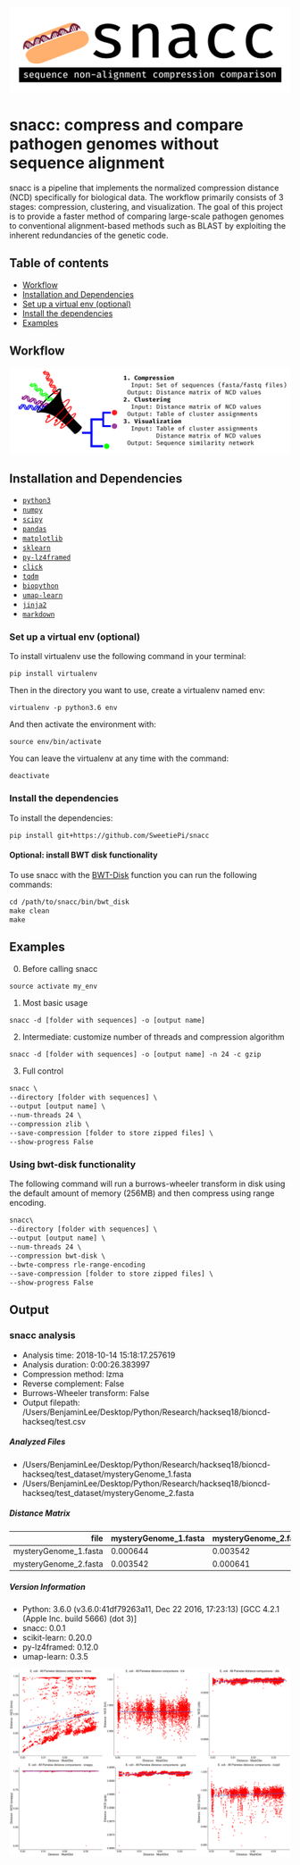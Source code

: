 ![logo](https://github.com/SweetiePi/bioncd-hackseq/blob/master/logo/snacc-header.jpg)
# snacc: compress and compare pathogen genomes without sequence alignment
snacc is a pipeline that implements the normalized compression distance (NCD) specifically for biological data. The workflow primarily consists of 3 stages: compression, clustering, and visualization. The goal of this project is to provide a faster method of comparing large-scale pathogen genomes to conventional alignment-based methods such as BLAST by exploiting the inherent redundancies of the genetic code.

## Table of contents
- [Workflow](#workflow)
- [Installation and Dependencies](#installation-and-dependencies)
- [Set up a virtual env (optional)](#set-up-a-virtual-env-optional)
- [Install the dependencies](#install-the-dependencies)
- [Examples](#examples)


## Workflow
![workflow](https://github.com/SweetiePi/bioncd-hackseq/blob/master/logo/workflow-graphic.jpg)

## Installation and Dependencies

- [`python3`](https://python.org)
- [`numpy`](https://numpy.org)
- [`scipy`](https://scipy.org)
- [`pandas`](https://pandas.pydata.org)
- [`matplotlib`](https://matplotlib.org)
- [`sklearn`](http://scikit-learn.org/stable/)
- [`py-lz4framed`](https://github.com/Iotic-Labs/py-lz4framed)
- [`click`](https://click.palletsprojects.com/en/7.x/)
- [`tqdm`](https://pypi.org/project/tqdm/)
- [`biopython`](https://biopython.org/)
- [`umap-learn`](https://github.com/lmcinnes/umap)
- [`jinja2`](http://jinja.pocoo.org/docs/2.10/)
- [`markdown`](https://github.com/Python-Markdown/markdown)

### Set up a virtual env (optional)
To install virtualenv use the following command in your terminal:

    pip install virtualenv

Then in the directory you want to use, create a virtualenv named env:

    virtualenv -p python3.6 env

And then activate the environment with:

    source env/bin/activate

You can leave the virtualenv at any time with the command:

    deactivate

### Install the dependencies

To install the dependencies:

    pip install git+https://github.com/SweetiePi/snacc

#### Optional: install BWT disk functionality
To use snacc with the [BWT-Disk](https://people.unipmn.it/manzini/bwtdisk/) function you can run the following commands:
```
cd /path/to/snacc/bin/bwt_disk
make clean
make
```

## Examples

0) Before calling snacc
```
source activate my_env
```
1) Most basic usage
```
snacc -d [folder with sequences] -o [output name]
```
2) Intermediate: customize number of threads and compression algorithm
```
snacc -d [folder with sequences] -o [output name] -n 24 -c gzip
```
3) Full control
```
snacc \
--directory [folder with sequences] \
--output [output name] \
--num-threads 24 \
--compression zlib \
--save-compression [folder to store zipped files] \
--show-progress False
```

### Using bwt-disk functionality
The following command will run a burrows-wheeler transform in disk using the default amount of memory (256MB) and then compress using range encoding.
```
snacc\
--directory [folder with sequences] \
--output [output name] \
--num-threads 24 \
--compression bwt-disk \
--bwte-compress rle-range-encoding
--save-compression [folder to store zipped files] \
--show-progress False
```

## Output
### snacc analysis
* Analysis time: 2018-10-14 15:18:17.257619
* Analysis duration: 0:00:26.383997
* Compression method: lzma
* Reverse complement: False
* Burrows-Wheeler transform: False
* Output filepath: /Users/BenjaminLee/Desktop/Python/Research/hackseq18/bioncd-hackseq/test.csv

##### Analyzed Files
* /Users/BenjaminLee/Desktop/Python/Research/hackseq18/bioncd-hackseq/test_dataset/mysteryGenome_1.fasta
* /Users/BenjaminLee/Desktop/Python/Research/hackseq18/bioncd-hackseq/test_dataset/mysteryGenome_2.fasta


##### Distance Matrix
<table>
  <thead>
    <tr style="text-align: right;">
      <th>file</th>
      <th>mysteryGenome_1.fasta</th>
      <th>mysteryGenome_2.fasta</th>
    </tr>
  </thead>
  <tbody>
    <tr>
      <td>mysteryGenome_1.fasta</td>
      <td>0.000644</td>
      <td>0.003542</td>
    </tr>
    <tr>
      <td>mysteryGenome_2.fasta</td>
      <td>0.003542</td>
      <td>0.000641</td>
    </tr>
  </tbody>
</table>

##### Version Information
* Python: 3.6.0 (v3.6.0:41df79263a11, Dec 22 2016, 17:23:13) [GCC 4.2.1 (Apple Inc. build 5666) (dot 3)]
* snacc: 0.0.1
* scikit-learn: 0.20.0
* py-lz4framed: 0.12.0
* umap-learn: 0.3.5

![results](https://github.com/SweetiePi/bioncd-hackseq/blob/master/logo/output2.png)
